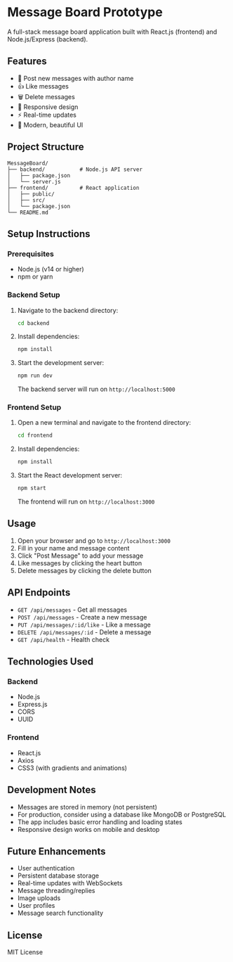 # Message Board Prototype

A full-stack message board application built with React.js (frontend) and Node.js/Express (backend).

## Features

- 📝 Post new messages with author name
- 👍 Like messages
- 🗑️ Delete messages
- 📱 Responsive design
- ⚡ Real-time updates
- 🎨 Modern, beautiful UI

## Project Structure

```
MessageBoard/
├── backend/           # Node.js API server
│   ├── package.json
│   └── server.js
├── frontend/          # React application
│   ├── public/
│   ├── src/
│   └── package.json
└── README.md
```

## Setup Instructions

### Prerequisites

- Node.js (v14 or higher)
- npm or yarn

### Backend Setup

1. Navigate to the backend directory:

   ```bash
   cd backend
   ```

2. Install dependencies:

   ```bash
   npm install
   ```

3. Start the development server:

   ```bash
   npm run dev
   ```

   The backend server will run on `http://localhost:5000`

### Frontend Setup

1. Open a new terminal and navigate to the frontend directory:

   ```bash
   cd frontend
   ```

2. Install dependencies:

   ```bash
   npm install
   ```

3. Start the React development server:

   ```bash
   npm start
   ```

   The frontend will run on `http://localhost:3000`

## Usage

1. Open your browser and go to `http://localhost:3000`
2. Fill in your name and message content
3. Click "Post Message" to add your message
4. Like messages by clicking the heart button
5. Delete messages by clicking the delete button

## API Endpoints

- `GET /api/messages` - Get all messages
- `POST /api/messages` - Create a new message
- `PUT /api/messages/:id/like` - Like a message
- `DELETE /api/messages/:id` - Delete a message
- `GET /api/health` - Health check

## Technologies Used

### Backend

- Node.js
- Express.js
- CORS
- UUID

### Frontend

- React.js
- Axios
- CSS3 (with gradients and animations)

## Development Notes

- Messages are stored in memory (not persistent)
- For production, consider using a database like MongoDB or PostgreSQL
- The app includes basic error handling and loading states
- Responsive design works on mobile and desktop

## Future Enhancements

- User authentication
- Persistent database storage
- Real-time updates with WebSockets
- Message threading/replies
- Image uploads
- User profiles
- Message search functionality

## License

MIT License
